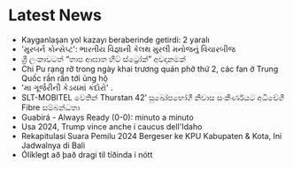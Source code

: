 # Latest News
-  Kayganlaşan yol kazayı beraberinde getirdi: 2 yaralı
-  'મુરબર્ન કોન્સેપ્ટ': ભારતીય વિજ્ઞાની કેલથ મુરલી મનોજનું વિચારબીજ
-  ශ්‍රී ලංකාවටත් “තාප ආඝාත හීට් ස්ට්‍රෝක්” අවදානමක්
-  Chi Pu rạng rỡ trong ngày khai trương quán phở thứ 2, các fan ở Trung Quốc rần rần tới ủng hộ
-  'મા ગૂર્જરીની કેડયમાં કંદોરો' .
-  SLT-MOBITEL වෙතින් Thurstan 42’ සුඛෝපභෝගී නිවාස සංකීර්ණයට අධිවේගී Fibre සම්බන්ධතා
-  Guabirá - Always Ready (0-0): minuto a minuto
-  Usa 2024, Trump vince anche i caucus dell'Idaho
-  Rekapitulasi Suara Pemilu 2024 Bergeser ke KPU Kabupaten & Kota, Ini Jadwalnya di Bali
-  Ólíklegt að það dragi til tíðinda í nótt
